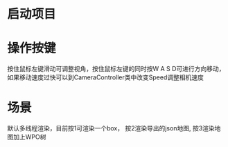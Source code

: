 # 启动项目

# 操作按键
按住鼠标左键滑动可调整视角，按住鼠标左键的同时按W A S D可进行方向移动， 如果移动速度过快可以到CameraController类中改变Speed调整相机速度

# 场景
默认多线程渲染，目前按1可渲染一个box， 按2渲染导出的json地图, 按3渲染地图加上WPO树